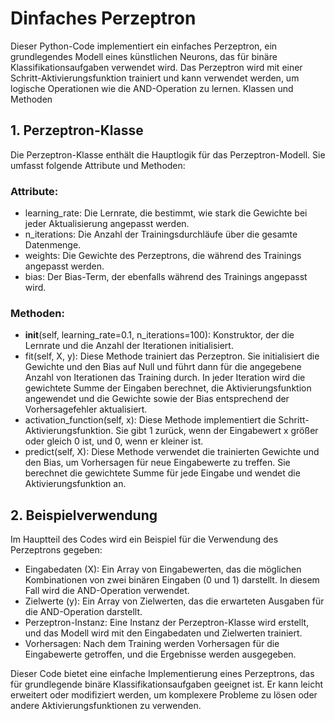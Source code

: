 # Dinfaches Perzeptron
Dieser Python-Code implementiert ein einfaches Perzeptron, ein grundlegendes Modell eines künstlichen Neurons, das für binäre Klassifikationsaufgaben verwendet wird. Das Perzeptron wird mit einer Schritt-Aktivierungsfunktion trainiert und kann verwendet werden, um logische Operationen wie die AND-Operation zu lernen.
Klassen und Methoden

## 1. Perzeptron-Klasse

Die Perzeptron-Klasse enthält die Hauptlogik für das Perzeptron-Modell. Sie umfasst folgende Attribute und Methoden:

### Attribute:

- learning_rate: Die Lernrate, die bestimmt, wie stark die Gewichte bei jeder Aktualisierung angepasst werden.
- n_iterations: Die Anzahl der Trainingsdurchläufe über die gesamte Datenmenge.
- weights: Die Gewichte des Perzeptrons, die während des Trainings angepasst werden.
- bias: Der Bias-Term, der ebenfalls während des Trainings angepasst wird.

### Methoden:

- __init__(self, learning_rate=0.1, n_iterations=100): Konstruktor, der die Lernrate und die Anzahl der Iterationen initialisiert.
- fit(self, X, y): Diese Methode trainiert das Perzeptron. Sie initialisiert die Gewichte und den Bias auf Null und führt dann für die angegebene Anzahl von Iterationen das Training durch. In jeder Iteration wird die gewichtete Summe der Eingaben berechnet, die Aktivierungsfunktion angewendet und die Gewichte sowie der Bias entsprechend der Vorhersagefehler aktualisiert.
- activation_function(self, x): Diese Methode implementiert die Schritt-Aktivierungsfunktion. Sie gibt 1 zurück, wenn der Eingabewert x größer oder gleich 0 ist, und 0, wenn er kleiner ist.
- predict(self, X): Diese Methode verwendet die trainierten Gewichte und den Bias, um Vorhersagen für neue Eingabewerte zu treffen. Sie berechnet die gewichtete Summe für jede Eingabe und wendet die Aktivierungsfunktion an.

## 2. Beispielverwendung

Im Hauptteil des Codes wird ein Beispiel für die Verwendung des Perzeptrons gegeben:

- Eingabedaten (X): Ein Array von Eingabewerten, das die möglichen Kombinationen von zwei binären Eingaben (0 und 1) darstellt. In diesem Fall wird die AND-Operation verwendet.
- Zielwerte (y): Ein Array von Zielwerten, das die erwarteten Ausgaben für die AND-Operation darstellt.
- Perzeptron-Instanz: Eine Instanz der Perzeptron-Klasse wird erstellt, und das Modell wird mit den Eingabedaten und Zielwerten trainiert.
- Vorhersagen: Nach dem Training werden Vorhersagen für die Eingabewerte getroffen, und die Ergebnisse werden ausgegeben.

Dieser Code bietet eine einfache Implementierung eines Perzeptrons, das für grundlegende binäre Klassifikationsaufgaben geeignet ist. Er kann leicht erweitert oder modifiziert werden, um komplexere Probleme zu lösen oder andere Aktivierungsfunktionen zu verwenden.
